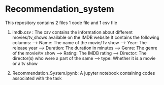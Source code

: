# Recommendation_system
This repository contains 2 files
1 code file and 1 csv file
1) imdb.csv : The csv contains the information about different movies/tv_shows available on the IMDB website
    It contains the following columns:
    --> Name: The name of the movie/Tv show
    --> Year: The release year
    --> Duration: The duration in minutes
    --> Genre: The genre of the movie/tv show
    --> Rating: The IMDB rating
    --> Director: The director(s) who were a part of the same
    --> type: Whether it is a movie or a tv show
    
    
2) Recommendation_System.ipynb: A jupyter notebook containing codes associated with the task

